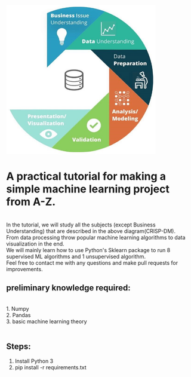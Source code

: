 <img alt='CRISP-DM' src="https://github.com/lanyado/ML/raw/master/Other%20useful%20stuff/CRISP-DM.jpg" data-canonical-src="https://github.com/lanyado/ML/raw/master/Other%20useful%20stuff/CRISP-DM.jpg" width="400" height="400" />

# A practical tutorial for making a simple machine learning project from A-Z.
<br/>
In the tutorial, we will study all the subjects (except Business Understanding) that are described in the above diagram(CRISP-DM).
<br/>
From data processing throw popular machine learning algorithms to data visualization in the end.
<br/>
We will mainly learn how to use Python's Sklearn package to run 8 supervised ML algorithms and 1 unsupervised algorithm.
<br/>
Feel free to contact me with any questions and make pull requests for improvements.

## preliminary knowledge required:
<br/>
1. Numpy<br/>
2. Pandas<br/>
3. basic machine learning theory<br/>
<br/>

## Steps:
1. Install Python 3<br/>
2. pip install -r requirements.txt
